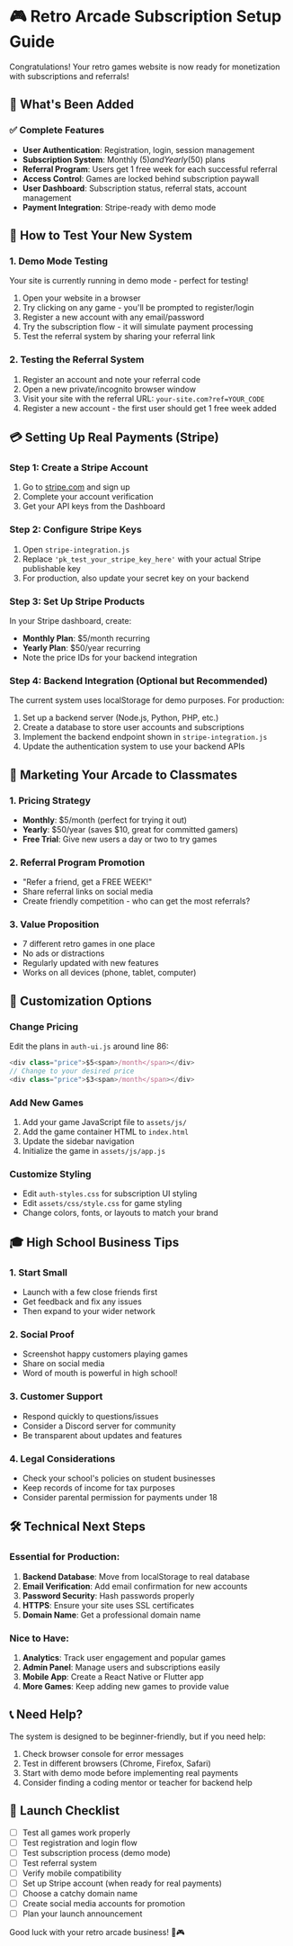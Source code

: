 # 🎮 Retro Arcade Subscription Setup Guide

Congratulations! Your retro games website is now ready for monetization with subscriptions and referrals!

## 🎯 What's Been Added

### ✅ Complete Features
- **User Authentication**: Registration, login, session management
- **Subscription System**: Monthly ($5) and Yearly ($50) plans  
- **Referral Program**: Users get 1 free week for each successful referral
- **Access Control**: Games are locked behind subscription paywall
- **User Dashboard**: Subscription status, referral stats, account management
- **Payment Integration**: Stripe-ready with demo mode

## 🚀 How to Test Your New System

### 1. **Demo Mode Testing**
Your site is currently running in demo mode - perfect for testing!

1. Open your website in a browser
2. Try clicking on any game - you'll be prompted to register/login
3. Register a new account with any email/password
4. Try the subscription flow - it will simulate payment processing
5. Test the referral system by sharing your referral link

### 2. **Testing the Referral System**
1. Register an account and note your referral code
2. Open a new private/incognito browser window
3. Visit your site with the referral URL: `your-site.com?ref=YOUR_CODE`
4. Register a new account - the first user should get 1 free week added

## 💳 Setting Up Real Payments (Stripe)

### Step 1: Create a Stripe Account
1. Go to [stripe.com](https://stripe.com) and sign up
2. Complete your account verification
3. Get your API keys from the Dashboard

### Step 2: Configure Stripe Keys
1. Open `stripe-integration.js`
2. Replace `'pk_test_your_stripe_key_here'` with your actual Stripe publishable key
3. For production, also update your secret key on your backend

### Step 3: Set Up Stripe Products
In your Stripe dashboard, create:
- **Monthly Plan**: $5/month recurring
- **Yearly Plan**: $50/year recurring  
- Note the price IDs for your backend integration

### Step 4: Backend Integration (Optional but Recommended)
The current system uses localStorage for demo purposes. For production:

1. Set up a backend server (Node.js, Python, PHP, etc.)
2. Create a database to store user accounts and subscriptions
3. Implement the backend endpoint shown in `stripe-integration.js`
4. Update the authentication system to use your backend APIs

## 📱 Marketing Your Arcade to Classmates

### 1. **Pricing Strategy**
- **Monthly**: $5/month (perfect for trying it out)
- **Yearly**: $50/year (saves $10, great for committed gamers)
- **Free Trial**: Give new users a day or two to try games

### 2. **Referral Program Promotion**
- "Refer a friend, get a FREE WEEK!"
- Share referral links on social media
- Create friendly competition - who can get the most referrals?

### 3. **Value Proposition**
- 7 different retro games in one place
- No ads or distractions
- Regularly updated with new features
- Works on all devices (phone, tablet, computer)

## 🔧 Customization Options

### Change Pricing
Edit the plans in `auth-ui.js` around line 86:
```javascript
<div class="price">$5<span>/month</span></div>
// Change to your desired price
<div class="price">$3<span>/month</span></div>
```

### Add New Games
1. Add your game JavaScript file to `assets/js/`
2. Add the game container HTML to `index.html`
3. Update the sidebar navigation
4. Initialize the game in `assets/js/app.js`

### Customize Styling
- Edit `auth-styles.css` for subscription UI styling
- Edit `assets/css/style.css` for game styling
- Change colors, fonts, or layouts to match your brand

## 🎓 High School Business Tips

### 1. **Start Small**
- Launch with a few close friends first
- Get feedback and fix any issues
- Then expand to your wider network

### 2. **Social Proof**
- Screenshot happy customers playing games
- Share on social media
- Word of mouth is powerful in high school!

### 3. **Customer Support**
- Respond quickly to questions/issues
- Consider a Discord server for community
- Be transparent about updates and features

### 4. **Legal Considerations**
- Check your school's policies on student businesses
- Keep records of income for tax purposes
- Consider parental permission for payments under 18

## 🛠️ Technical Next Steps

### Essential for Production:
1. **Backend Database**: Move from localStorage to real database
2. **Email Verification**: Add email confirmation for new accounts  
3. **Password Security**: Hash passwords properly
4. **HTTPS**: Ensure your site uses SSL certificates
5. **Domain Name**: Get a professional domain name

### Nice to Have:
1. **Analytics**: Track user engagement and popular games
2. **Admin Panel**: Manage users and subscriptions easily
3. **Mobile App**: Create a React Native or Flutter app
4. **More Games**: Keep adding new games to provide value

## 📞 Need Help?

The system is designed to be beginner-friendly, but if you need help:
1. Check browser console for error messages
2. Test in different browsers (Chrome, Firefox, Safari)
3. Start with demo mode before implementing real payments
4. Consider finding a coding mentor or teacher for backend help

## 🎉 Launch Checklist

- [ ] Test all games work properly
- [ ] Test registration and login flow
- [ ] Test subscription process (demo mode)
- [ ] Test referral system
- [ ] Verify mobile compatibility
- [ ] Set up Stripe account (when ready for real payments)
- [ ] Choose a catchy domain name
- [ ] Create social media accounts for promotion
- [ ] Plan your launch announcement

Good luck with your retro arcade business! 🚀🎮